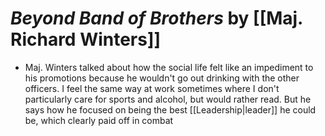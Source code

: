 
# *Beyond Band of Brothers* by [[Maj. Richard Winters]]

* Maj. Winters talked about how the social life felt like an impediment to his promotions because he wouldn't go out drinking with the other officers. I feel the same way at work sometimes where I don't particularly care for sports and alcohol, but would rather read. But he says how he focused on being the best [[Leadership|leader]] he could be, which clearly paid off in combat 
